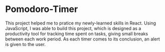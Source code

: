 # Pomodoro-Timer

This project helped me to pratice my newly-learned skills in React. Using JavaScript, I was able to build this project, which is designed as a productivity tool for tracking time spent on tasks, giving small breaks between each work period. As each timer comes to its conclusion, an alert is given to the user.
